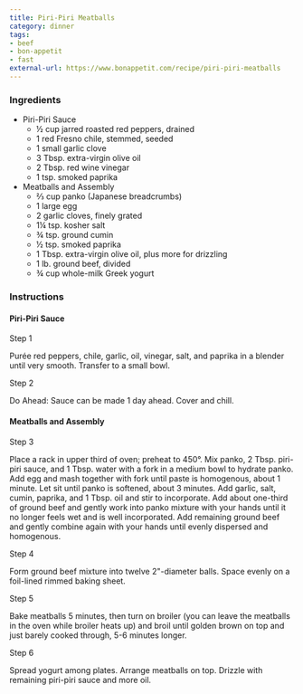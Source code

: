 ```yaml
---
title: Piri-Piri Meatballs
category: dinner
tags:
- beef
- bon-appetit
- fast
external-url: https://www.bonappetit.com/recipe/piri-piri-meatballs
---
```


### Ingredients

- Piri-Piri Sauce
  - ½ cup jarred roasted red peppers, drained
  - 1 red Fresno chile, stemmed, seeded
  - 1 small garlic clove
  - 3 Tbsp. extra-virgin olive oil
  - 2 Tbsp. red wine vinegar
  - 1 tsp. smoked paprika
- Meatballs and Assembly
  - ⅔ cup panko (Japanese breadcrumbs)
  - 1 large egg
  - 2 garlic cloves, finely grated
  - 1¼ tsp. kosher salt
  - ¾ tsp. ground cumin
  - ½ tsp. smoked paprika
  - 1 Tbsp. extra-virgin olive oil, plus more for drizzling
  - 1 lb. ground beef, divided
  - ¾ cup whole-milk Greek yogurt

### Instructions

#### Piri-Piri Sauce

Step 1

   Purée red peppers, chile, garlic, oil, vinegar, salt, and paprika in a blender until very smooth. Transfer to a small bowl.

Step 2

   Do Ahead: Sauce can be made 1 day ahead. Cover and chill.

#### Meatballs and Assembly

Step 3

   Place a rack in upper third of oven; preheat to 450°. Mix panko, 2 Tbsp. piri-piri sauce, and 1 Tbsp. water with a fork in a medium bowl to hydrate panko. Add egg and mash together with fork until paste is homogenous, about 1 minute. Let sit until panko is softened, about 3 minutes. Add garlic, salt, cumin, paprika, and 1 Tbsp. oil and stir to incorporate. Add about one-third of ground beef and gently work into panko mixture with your hands until it no longer feels wet and is well incorporated. Add remaining ground beef and gently combine again with your hands until evenly dispersed and homogenous.

Step 4

   Form ground beef mixture into twelve 2"-diameter balls. Space evenly on a foil-lined rimmed baking sheet.

Step 5

   Bake meatballs 5 minutes, then turn on broiler (you can leave the meatballs in the oven while broiler heats up) and broil until golden brown on top and just barely cooked through, 5-6 minutes longer.

Step 6

   Spread yogurt among plates. Arrange meatballs on top. Drizzle with remaining piri-piri sauce and more oil.
